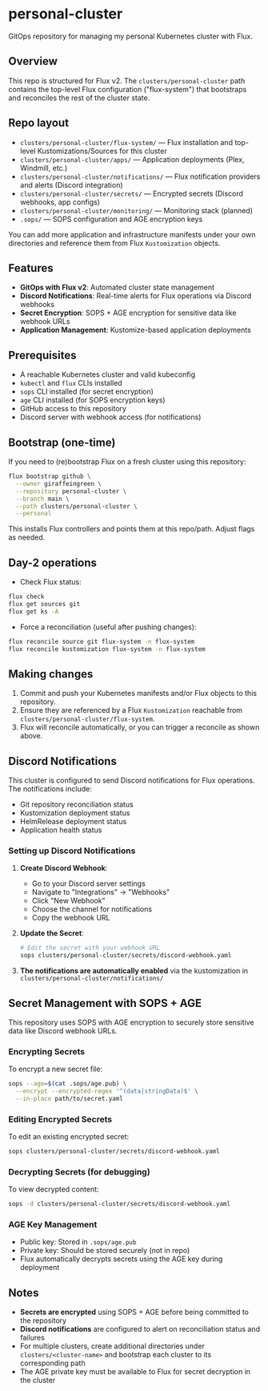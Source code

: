 # personal-cluster

GitOps repository for managing my personal Kubernetes cluster with Flux.

## Overview

This repo is structured for Flux v2. The `clusters/personal-cluster` path contains the top-level Flux configuration ("flux-system") that bootstraps and reconciles the rest of the cluster state.

## Repo layout

- `clusters/personal-cluster/flux-system/` — Flux installation and top-level Kustomizations/Sources for this cluster
- `clusters/personal-cluster/apps/` — Application deployments (Plex, Windmill, etc.)
- `clusters/personal-cluster/notifications/` — Flux notification providers and alerts (Discord integration)
- `clusters/personal-cluster/secrets/` — Encrypted secrets (Discord webhooks, app configs)
- `clusters/personal-cluster/monitoring/` — Monitoring stack (planned)
- `.sops/` — SOPS configuration and AGE encryption keys

You can add more application and infrastructure manifests under your own directories and reference them from Flux `Kustomization` objects.

## Features

- **GitOps with Flux v2**: Automated cluster state management
- **Discord Notifications**: Real-time alerts for Flux operations via Discord webhooks
- **Secret Encryption**: SOPS + AGE encryption for sensitive data like webhook URLs
- **Application Management**: Kustomize-based application deployments

## Prerequisites

- A reachable Kubernetes cluster and valid kubeconfig
- `kubectl` and `flux` CLIs installed
- `sops` CLI installed (for secret encryption)
- `age` CLI installed (for SOPS encryption keys)
- GitHub access to this repository
- Discord server with webhook access (for notifications)

## Bootstrap (one-time)

If you need to (re)bootstrap Flux on a fresh cluster using this repository:

```bash
flux bootstrap github \
  --owner giraffeingreen \
  --repository personal-cluster \
  --branch main \
  --path clusters/personal-cluster \
  --personal
```

This installs Flux controllers and points them at this repo/path. Adjust flags as needed.

## Day-2 operations

- Check Flux status:

```bash
flux check
flux get sources git
flux get ks -A
```

- Force a reconciliation (useful after pushing changes):

```bash
flux reconcile source git flux-system -n flux-system
flux reconcile kustomization flux-system -n flux-system
```

## Making changes

1. Commit and push your Kubernetes manifests and/or Flux objects to this repository.
2. Ensure they are referenced by a Flux `Kustomization` reachable from `clusters/personal-cluster/flux-system`.
3. Flux will reconcile automatically, or you can trigger a reconcile as shown above.

## Discord Notifications

This cluster is configured to send Discord notifications for Flux operations. The notifications include:

- Git repository reconciliation status
- Kustomization deployment status  
- HelmRelease deployment status
- Application health status

### Setting up Discord Notifications

1. **Create Discord Webhook**:
   - Go to your Discord server settings
   - Navigate to "Integrations" → "Webhooks" 
   - Click "New Webhook"
   - Choose the channel for notifications
   - Copy the webhook URL

2. **Update the Secret**:
   ```bash
   # Edit the secret with your webhook URL
   sops clusters/personal-cluster/secrets/discord-webhook.yaml
   ```

3. **The notifications are automatically enabled** via the kustomization in `clusters/personal-cluster/notifications/`

## Secret Management with SOPS + AGE

This repository uses SOPS with AGE encryption to securely store sensitive data like Discord webhook URLs.

### Encrypting Secrets

To encrypt a new secret file:

```bash
sops --age=$(cat .sops/age.pub) \
  --encrypt --encrypted-regex '^(data|stringData)$' \
  --in-place path/to/secret.yaml
```

### Editing Encrypted Secrets

To edit an existing encrypted secret:

```bash
sops clusters/personal-cluster/secrets/discord-webhook.yaml
```

### Decrypting Secrets (for debugging)

To view decrypted content:

```bash
sops -d clusters/personal-cluster/secrets/discord-webhook.yaml
```

### AGE Key Management

- Public key: Stored in `.sops/age.pub` 
- Private key: Should be stored securely (not in repo)
- Flux automatically decrypts secrets using the AGE key during deployment

## Notes

- **Secrets are encrypted** using SOPS + AGE before being committed to the repository
- **Discord notifications** are configured to alert on reconciliation status and failures
- For multiple clusters, create additional directories under `clusters/<cluster-name>` and bootstrap each cluster to its corresponding path
- The AGE private key must be available to Flux for secret decryption in the cluster
